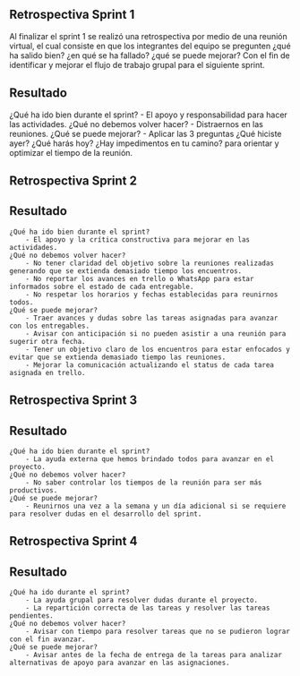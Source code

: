 ## Retrospectiva Sprint 1
Al finalizar el sprint 1 se realizó una retrospectiva por medio de una reunión virtual, el cual consiste en que los integrantes 
del equipo se pregunten ¿qué ha salido bien? ¿en qué se ha fallado? ¿qué se puede mejorar? Con el fin de identificar y mejorar el 
flujo de trabajo grupal para el siguiente sprint.
## Resultado
¿Qué ha ido bien durante el sprint?
    - El apoyo y responsabilidad para hacer las actividades.
¿Qué no debemos volver hacer?
    - Distraernos en las reuniones.
¿Qué se puede mejorar?
    - Aplicar las 3 preguntas ¿Qué hiciste ayer? ¿Qué harás hoy? ¿Hay impedimentos en tu camino? para orientar y optimizar 
    el tiempo de la reunión.

## Retrospectiva Sprint 2
## Resultado
    ¿Qué ha ido bien durante el sprint?
        - El apoyo y la crítica constructiva para mejorar en las actividades.
    ¿Qué no debemos volver hacer?
        - No tener claridad del objetivo sobre la reuniones realizadas generando que se extienda demasiado tiempo los encuentros.
        - No reportar los avances en trello o WhatsApp para estar informados sobre el estado de cada entregable.
        - No respetar los horarios y fechas establecidas para reunirnos todos.
    ¿Qué se puede mejorar?
        - Traer avances y dudas sobre las tareas asignadas para avanzar con los entregables.
        - Avisar con anticipación si no pueden asistir a una reunión para sugerir otra fecha.
        - Tener un objetivo claro de los encuentros para estar enfocados y evitar que se extienda demasiado tiempo las reuniones.
        - Mejorar la comunicación actualizando el status de cada tarea asignada en trello.

## Retrospectiva Sprint 3
## Resultado
    ¿Qué ha ido bien durante el sprint?
        - La ayuda externa que hemos brindado todos para avanzar en el proyecto.
    ¿Qué no debemos volver hacer?
        - No saber controlar los tiempos de la reunión para ser más productivos.
    ¿Qué se puede mejorar?
        - Reunirnos una vez a la semana y un día adicional si se requiere para resolver dudas en el desarrollo del sprint.

## Retrospectiva Sprint 4
## Resultado
    ¿Qué ha ido durante el sprint?
        - La ayuda grupal para resolver dudas durante el proyecto.
        - La repartición correcta de las tareas y resolver las tareas pendientes.
    ¿Qué no debemos volver hacer?
        - Avisar con tiempo para resolver tareas que no se pudieron lograr con el fin avanzar.
    ¿Qué se puede mejorar?
        - Avisar antes de la fecha de entrega de la tareas para analizar alternativas de apoyo para avanzar en las asignaciones.
